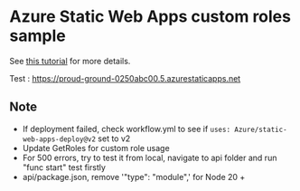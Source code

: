 # Azure Static Web Apps custom roles sample

See [this tutorial](https://docs.microsoft.com/azure/static-web-apps/assign-roles-microsoft-graph) for more details.

Test : https://proud-ground-0250abc00.5.azurestaticapps.net

## Note
- If deployment failed, check workflow.yml to see if `uses: Azure/static-web-apps-deploy@v2` set to v2
- Update GetRoles for custom role usage
- For 500 errors, try to test it from local, navigate to api folder and run "func start" test firstly
- api/package.json, remove '"type": "module",' for Node 20 + 